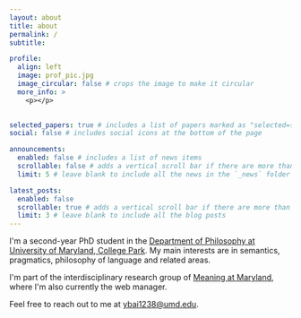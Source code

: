 ```yaml
---
layout: about
title: about
permalink: /
subtitle: 

profile:
  align: left
  image: prof_pic.jpg
  image_circular: false # crops the image to make it circular
  more_info: >
    <p></p>
   

selected_papers: true # includes a list of papers marked as "selected={true}"
social: false # includes social icons at the bottom of the page

announcements:
  enabled: false # includes a list of news items
  scrollable: false # adds a vertical scroll bar if there are more than 3 news items
  limit: 5 # leave blank to include all the news in the `_news` folder

latest_posts:
  enabled: false
  scrollable: true # adds a vertical scroll bar if there are more than 3 new posts items
  limit: 3 # leave blank to include all the blog posts
---
```


I'm a second-year PhD student in the [Department of Philosophy at University of Maryland, College Park](https://philosophy.umd.edu/). My main interests are in semantics, pragmatics, philosophy of language and related areas.

I'm part of the interdisciplinary research group of [Meaning at Maryland](https://sites.google.com/umd.edu/meaning-at-maryland/home), where I'm also currently the web manager.

Feel free to reach out to me at ybai1238@umd.edu.


